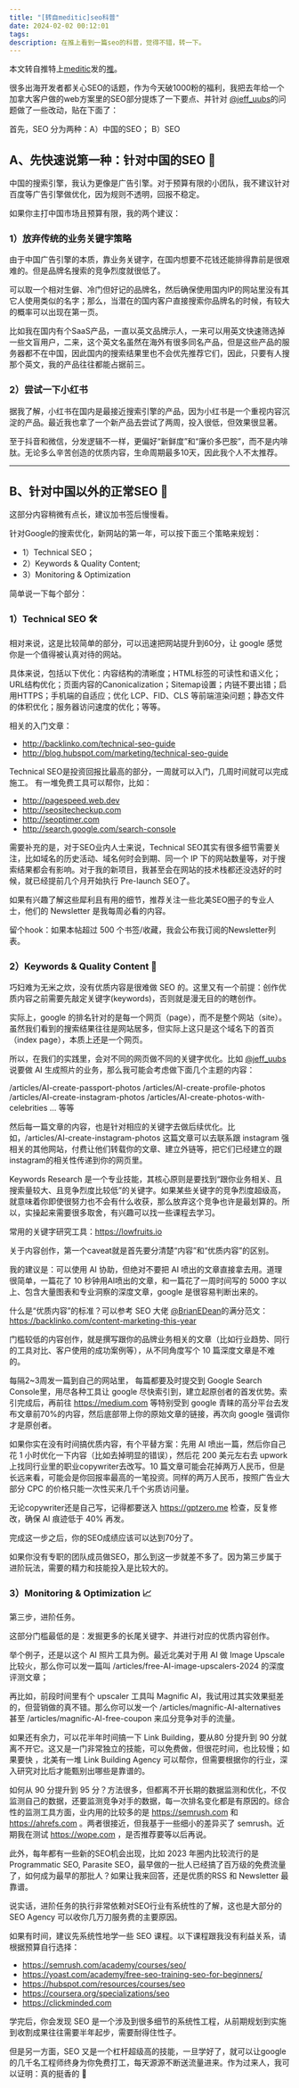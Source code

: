 ```yaml
---
title: "[转自meditic]seo科普"
date: 2024-02-02 00:12:01
tags:
description: 在推上看到一篇seo的科普，觉得不错，转一下。
---
```

本文转自推特上[meditic](https://twitter.com/meditic)发的[推](https://twitter.com/meditic/status/1752845300165906613)。

很多出海开发者都关心SEO的话题，作为今天破1000粉的福利，我把去年给一个加拿大客户做的web方案里的SEO部分提炼了一下要点、并针对 
[@jeff_uubs](https://twitter.com/jeff_uubs)的问题做了一些改动，贴在下面了：

首先，SEO 分为两种：A）中国的SEO； B）SEO

## A、先快速说第一种：针对中国的SEO 🤮

中国的搜索引擎，我认为更像是广告引擎。对于预算有限的小团队，我不建议针对百度等广告引擎做优化，因为规则不透明，回报不稳定。

如果你主打中国市场且预算有限，我的两个建议：

### 1）放弃传统的业务关键字策略 

由于中国广告引擎的本质，靠业务关键字，在国内想要不花钱还能排得靠前是很艰难的。但是品牌名搜索的竞争烈度就很低了。

可以取一个相对生僻、冷门但好记的品牌名，然后确保使用国内IP的网站里没有其它人使用类似的名字；那么，当潜在的国内客户直接搜索你品牌名的时候，有较大的概率可以出现在第一页。

比如我在国内有个SaaS产品，一直以英文品牌示人，一来可以用英文快速筛选掉一些文盲用户，二来，这个英文名虽然在海外有很多同名产品，但是这些产品的服务器都不在中国，因此国内的搜索结果里也不会优先推荐它们，因此，只要有人搜那个英文，我的产品往往都能占据前三。

### 2）尝试一下小红书 

据我了解，小红书在国内是最接近搜索引擎的产品，因为小红书是一个重视内容沉淀的产品。最近我也拿了一个新产品去尝试了两周，投入很低，但效果很显著。

至于抖音和微信，分发逻辑不一样，更偏好“新鲜度”和“廉价多巴胺”，而不是内啡肽。无论多么辛苦创造的优质内容，生命周期最多10天，因此我个人不太推荐。

---------------------

## B、针对中国以外的正常SEO 🍻

这部分内容稍微有点长，建议加书签后慢慢看。

针对Google的搜索优化，新网站的第一年，可以按下面三个策略来规划：

- 1）Technical SEO；
- 2）Keywords & Quality Content;
- 3）Monitoring & Optimization

简单说一下每个部分：

### 1）Technical SEO 🛠️

相对来说，这是比较简单的部分，可以迅速把网站提升到60分，让 google 感觉你是一个值得被认真对待的网站。

具体来说，包括以下优化：内容结构的清晰度；HTML标签的可读性和语义化；URL结构优化；页面内容的Canonicalization；Sitemap设置；内链不要出错；启用HTTPS；手机端的自适应；优化 LCP、FID、CLS 等前端渲染问题；静态文件的体积优化；服务器访问速度的优化；等等。

相关的入门文章：
- http://backlinko.com/technical-seo-guide
- http://blog.hubspot.com/marketing/technical-seo-guide

Technical SEO是投资回报比最高的部分，一周就可以入门，几周时间就可以完成施工。 有一堆免费工具可以帮你，比如： 
- http://pagespeed.web.dev
- http://seositecheckup.com
- http://seoptimer.com
- http://search.google.com/search-console

需要补充的是，对于SEO业内人士来说，Technical SEO其实有很多细节需要关注，比如域名的历史活动、域名何时会到期、同一个 IP 下的网站数量等，对于搜索结果都会有影响。对于我的新项目，我甚至会在网站的技术栈都还没选好的时候，就已经提前几个月开始执行 Pre-launch SEO了。

如果有兴趣了解这些犀利且有用的细节，推荐关注一些北美SEO圈子的专业人士，他们的 Newsletter 是我每周必看的内容。

留个hook：如果本帖超过 500 个书签/收藏，我会公布我订阅的Newsletter列表。

### 2）Keywords & Quality Content 🎯

巧妇难为无米之炊，没有优质内容是很难做 SEO 的。这里又有一个前提：创作优质内容之前需要先敲定关键字(keywords)，否则就是漫无目的的瞎创作。

实际上，google 的排名针对的是每一个网页（page），而不是整个网站（site）。虽然我们看到的搜索结果往往是网站居多，但实际上这只是这个域名下的首页（index page），本质上还是一个网页。

所以，在我们的实践里，会对不同的网页做不同的关键字优化。比如 
[@jeff_uubs](https://twitter.com/jeff_uubs)说要做 AI 生成照片的业务，那么我可能会考虑做下面几个主题的内容：

/articles/AI-create-passport-photos
/articles/AI-create-profile-photos
/articles/AI-create-instagram-photos
/articles/AI-create-photos-with-celebrities
... 等等

然后每一篇文章的内容，也是针对相应的关键字去做后续优化。比如，/articles/AI-create-instagram-photos 这篇文章可以去联系跟 instagram 强相关的其他网站，付费让他们转载你的文章、建立外链等，把它们已经建立的跟instagram的相关性传递到你的网页里。

Keywords Research 是一个专业技能，其核心原则是要找到“跟你业务相关、且搜索量较大、且竞争烈度比较低”的关键字。如果某些关键字的竞争烈度超级高，就意味着你即使很努力也不会有什么收获，那么放弃这个竞争也许是最划算的。所以，实操起来需要很多取舍，有兴趣可以找一些课程去学习。

常用的关键字研究工具：https://lowfruits.io

关于内容创作，第一个caveat就是首先要分清楚“内容”和“优质内容”的区别。

我的建议是：可以使用 AI 协助，但绝对不要把 AI 喷出的文章直接拿去用。道理很简单，一篇花了 10 秒钟用AI喷出的文章，和一篇花了一周时间写的 5000 字以上、包含大量图表和专业洞察的深度文章，google 是很容易判断出来的。

什么是“优质内容”的标准？可以参考 SEO 大佬 [@BrianEDean](https://twitter.com/BrianEDean)的满分范文：
https://backlinko.com/content-marketing-this-year 

门槛较低的内容创作，就是撰写跟你的品牌业务相关的文章（比如行业趋势、同行的工具对比、客户使用的成功案例等），从不同角度写个 10 篇深度文章是不难的。

每隔2~3周发一篇到自己的网站里， 每篇都要及时提交到 Google Search Console里，用尽各种工具让 google 尽快索引到，建立起原创者的首发优势。索引完成后，再前往 https://medium.com 等特别受到 google 青睐的高分平台去发布文章前70%的内容，然后底部带上你的原始文章的链接，再次向 google 强调你才是原创者。

如果你实在没有时间搞优质内容，有个平替方案：先用 AI 喷出一篇，然后你自己花 1 小时优化一下内容（比如去掉明显的错误），然后花 200 美元左右去 upwork 上找同行业里的职业copywriter去改写。10 篇文章可能会花掉两万人民币，但是长远来看，可能会是你回报率最高的一笔投资。同样的两万人民币，按照广告业大部分 CPC 的价格只能一次性买来几千个劣质访问量。

无论copywriter还是自己写，记得都要送入 https://gptzero.me 检查，反复修改，确保 AI 痕迹低于 40% 再发。

完成这一步之后，你的SEO成绩应该可以达到70分了。

如果你没有专职的团队成员做SEO，那么到这一步就差不多了。因为第三步属于进阶玩法，需要的精力和技能投入是比较大的。

### 3）Monitoring & Optimization 📈

第三步，进阶任务。

这部分门槛最低的是：发掘更多的长尾关键字、并进行对应的优质内容创作。

举个例子，还是以这个 AI 照片工具为例。最近北美对于用 AI 做 Image Upscale 比较火，那么你可以发一篇叫 /articles/free-AI-image-upscalers-2024 的深度评测文章；

再比如，前段时间里有个 upscaler 工具叫 Magnific AI，我试用过其实效果挺差的，但营销做的真不错。那么你可以发一个  /articles/magnific-AI-alternatives 甚至 /articles/magnific-AI-free-coupon 来瓜分竞争对手的流量。

如果还有余力，可以花半年时间搞一下 Link Building，要从80 分提升到 90 分就离不开它。这又是一门非常独立的技能，可以免费做，但很花时间，也比较慢；如果要快 ，北美有一堆 Link Building Agency 可以帮你，但需要根据你的行业，深入研究对比后才能甄别出哪些是靠谱的。

如何从 90 分提升到 95 分？方法很多，但都离不开长期的数据监测和优化，不仅监测自己的数据，还要监测竞争对手的数据，每一次排名变化都是有原因的。综合性的监测工具方面，业内用的比较多的是 https://semrush.com 和 https://ahrefs.com 。两者很接近，但我基于一些细小的差异买了 semrush。近期我在测试 https://wope.com ，是否推荐要等以后再说。

此外，每年都有一些新的SEO机会出现，比如 2023 年圈内比较流行的是Programmatic SEO, Parasite SEO，最早做的一批人已经搞了百万级的免费流量了，如何成为最早的那批人？如果让我来回答，还是优质的RSS 和 Newsletter 最靠谱。

说实话，进阶任务的执行非常依赖对SEO行业有系统性的了解，这也是大部分的 SEO Agency 可以收你几万刀服务费的主要原因。

如果有时间，建议先系统性地学一些 SEO 课程。以下课程跟我没有利益关系，请根据预算自行选择：
- https://semrush.com/academy/courses/seo/
- https://yoast.com/academy/free-seo-training-seo-for-beginners/
- https://hubspot.com/resources/courses/seo
- https://coursera.org/specializations/seo
- https://clickminded.com

学完后，你会发现 SEO 是一个涉及到很多细节的系统性工程，从前期规划到实施到收割成果往往需要半年起步，需要耐得住性子。

但是另一方面，SEO 又是一个杠杆超级高的技能，一旦学好了，就可以让google的几千名工程师终身为你免费打工，每天源源不断送流量进来。作为过来人，我可以证明：真的挺香的 🤣